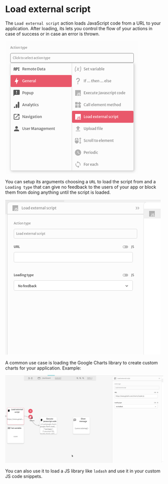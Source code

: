# Load external script

The `Load external script` action loads JavaScript code from a URL to your application. After loading, its lets you control the flow of your actions in case of success or in case an error is thrown.

![](../../../.gitbook/assets/screenshot-from-2021-08-04-14-54-12.png)

You can setup its arguments choosing a `URL` to load the script from and a `Loading type` that can give no feedback to the users of your app or block them from doing anything until the script is loaded.

![](../../../.gitbook/assets/screenshot-from-2021-08-04-14-54-17.png)

A common use case is loading the Google Charts library to create custom charts for your application. Example:

![](../../../.gitbook/assets/chartts.gif)

You can also use it to load a JS library like `lodash` and use it in your custom JS code snippets.

